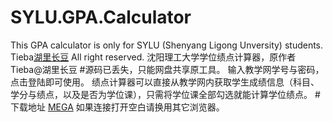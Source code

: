 # SYLU.GPA.Calculator
This GPA calculator is only for SYLU (Shenyang Ligong Unversity) students. Tieba[湖里长豆](http://tieba.baidu.com/home/main?un=%BA%FE%C0%EF%B3%A4%B6%B9&from=tieba) All right reserved. 沈阳理工大学学位绩点计算器，原作者 Tieba@湖里长豆
#源码已丢失，只能网盘共享原工具。
输入教学网学号与密码，点击登陆即可使用。
绩点计算器可以直接从教学网内获取学生成绩信息（科目、学分与绩点，以及是否为学位课），只需将学位课全部勾选就能计算学位绩点。
#下载地址
[MEGA](https://mega.nz/#!jAki1bAJ)
如果连接打开空白请换用其它浏览器。
